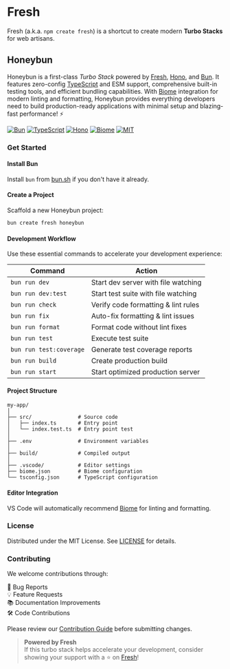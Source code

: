 # Fresh

Fresh (a.k.a. `npm create fresh`) is a shortcut to create modern **Turbo Stacks** for web artisans.

## Honeybun

Honeybun is a first-class *Turbo Stack* powered by [Fresh], [Hono], and [Bun]. It features zero-config [TypeScript] and ESM support, comprehensive built-in testing tools, and efficient bundling capabilities. With [Biome] integration for modern linting and formatting, Honeybun provides everything developers need to build production-ready applications with minimal setup and blazing-fast performance! ⚡️

[![Bun][bun-badge]][Bun]
[![TypeScript][ts-badge]][TypeScript]
[![Hono][hono-badge]][Hono]
[![Biome][biome-badge]][Biome]
[![MIT][mit-badge]](LICENSE)

### Get Started

#### Install Bun

Install `bun` from [bun.sh][Bun] if you don't have it already.

#### Create a Project

Scaffold a new Honeybun project:

```bash
bun create fresh honeybun
```

#### Development Workflow

Use these essential commands to accelerate your development experience:

| Command                 | Action                              |
| ----------------------- | ----------------------------------- |
| `bun run dev`           | Start dev server with file watching |
| `bun run dev:test`      | Start test suite with file watching |
| `bun run check`         | Verify code formatting & lint rules |
| `bun run fix`           | Auto-fix formatting & lint issues   |
| `bun run format`        | Format code without lint fixes      |
| `bun run test`          | Execute test suite                  |
| `bun run test:coverage` | Generate test coverage reports      |
| `bun run build`         | Create production build             |
| `bun run start`         | Start optimized production server   |

#### Project Structure

```tree
my-app/
│
├── src/               # Source code
│   ├── index.ts       # Entry point
│   └── index.test.ts  # Entry point test
│
├── .env               # Environment variables
│
├── build/             # Compiled output
│
├── .vscode/           # Editor settings
├── biome.json         # Biome configuration
└── tsconfig.json      # TypeScript configuration
```

#### Editor Integration

VS Code will automatically recommend [Biome](https://marketplace.visualstudio.com/items?itemName=biomejs.biome) for linting and formatting.

### License

Distributed under the MIT License. See [LICENSE](LICENSE) for details.

### Contributing

We welcome contributions through:

🐛 Bug Reports  
💡 Feature Requests  
📚 Documentation Improvements  
🛠️ Code Contributions

Please review our [Contribution Guide](https://github.com/mislam/fresh/blob/main/CONTRIBUTING.md) before submitting changes.

> **Powered by Fresh**  
> If this turbo stack helps accelerate your development, consider showing your support with a ⭐ on [Fresh]!

[Fresh]: https://github.com/mislam/fresh
[Bun]: https://bun.sh
[TypeScript]: https://www.typescriptlang.org/
[Hono]: https://hono.dev/
[Biome]: https://biomejs.dev/

[bun-badge]: https://img.shields.io/badge/Bun-000000?style=flat-square&logo=bun&logoColor=white
[ts-badge]: https://img.shields.io/badge/TypeScript-000000?style=flat-square&logo=typescript&logoColor=3178C6
[hono-badge]: https://img.shields.io/badge/Hono-000000?style=flat-square&logo=hono&logoColor=E36002
[biome-badge]: https://img.shields.io/badge/Biome-000000?style=flat-square&logo=biome&logoColor=5FA5FA
[mit-badge]: https://img.shields.io/badge/License-MIT-000000?style=flat-square&logoColor=white
